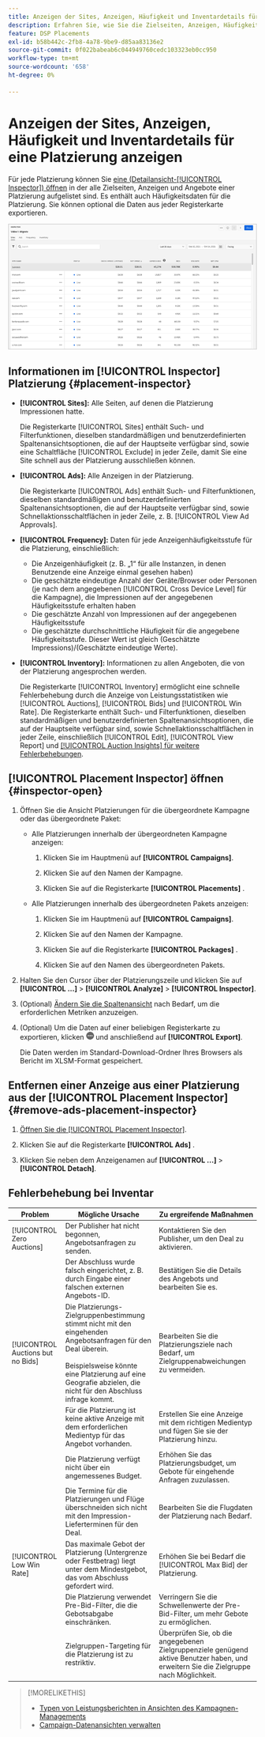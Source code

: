 ```yaml
---
title: Anzeigen der Sites, Anzeigen, Häufigkeit und Inventardetails für eine Platzierung anzeigen
description: Erfahren Sie, wie Sie die Zielseiten, Anzeigen, Häufigkeit und Inventardaten für eine Platzierung anzeigen.
feature: DSP Placements
exl-id: b58b442c-2fb8-4a78-9be9-d85aa83136e2
source-git-commit: 0f022babeab6c044949760cedc103323eb0cc950
workflow-type: tm+mt
source-wordcount: '658'
ht-degree: 0%

---
```


# Anzeigen der Sites, Anzeigen, Häufigkeit und Inventardetails für eine Platzierung anzeigen

Für jede Platzierung können Sie [eine (Detailansicht-[!UICONTROL Inspector]) öffnen](placement-details-view.md) in der alle Zielseiten, Anzeigen und Angebote einer Platzierung aufgelistet sind. Es enthält auch Häufigkeitsdaten für die Platzierung. Sie können optional die Daten aus jeder Registerkarte exportieren.

![Placement Inspector](/help/dsp/assets/placement-inspector.png)

## Informationen im [!UICONTROL Inspector] Platzierung {#placement-inspector}

* **[!UICONTROL Sites]:** Alle Seiten, auf denen die Platzierung Impressionen hatte.

  Die Registerkarte [!UICONTROL Sites] enthält Such- und Filterfunktionen, dieselben standardmäßigen und benutzerdefinierten Spaltenansichtsoptionen, die auf der Hauptseite verfügbar sind, sowie eine Schaltfläche [!UICONTROL Exclude] in jeder Zeile, damit Sie eine Site schnell aus der Platzierung ausschließen können.

* **[!UICONTROL Ads]:** Alle Anzeigen in der Platzierung.

  Die Registerkarte [!UICONTROL Ads] enthält Such- und Filterfunktionen, dieselben standardmäßigen und benutzerdefinierten Spaltenansichtsoptionen, die auf der Hauptseite verfügbar sind, sowie Schnellaktionsschaltflächen in jeder Zeile, z. B. [!UICONTROL View Ad Approvals].

* **[!UICONTROL Frequency]:** Daten für jede Anzeigenhäufigkeitsstufe für die Platzierung, einschließlich:
   * Die Anzeigenhäufigkeit (z. B. „1“ für alle Instanzen, in denen Benutzende eine Anzeige einmal gesehen haben)
   * Die geschätzte eindeutige Anzahl der Geräte/Browser oder Personen (je nach dem angegebenen [!UICONTROL Cross Device Level] für die Kampagne), die Impressionen auf der angegebenen Häufigkeitsstufe erhalten haben
   * Die geschätzte Anzahl von Impressionen auf der angegebenen Häufigkeitsstufe
   * Die geschätzte durchschnittliche Häufigkeit für die angegebene Häufigkeitsstufe. Dieser Wert ist gleich (Geschätzte Impressions)/(Geschätzte eindeutige Werte).

* **[!UICONTROL Inventory]:** Informationen zu allen Angeboten, die von der Platzierung angesprochen werden.

  Die Registerkarte [!UICONTROL Inventory] ermöglicht eine schnelle Fehlerbehebung durch die Anzeige von Leistungsstatistiken wie [!UICONTROL Auctions], [!UICONTROL Bids] und [!UICONTROL Win Rate]. Die Registerkarte enthält Such- und Filterfunktionen, dieselben standardmäßigen und benutzerdefinierten Spaltenansichtsoptionen, die auf der Hauptseite verfügbar sind, sowie Schnellaktionsschaltflächen in jeder Zeile, einschließlich [!UICONTROL Edit], [!UICONTROL View Report] und [[!UICONTROL Auction Insights] für weitere Fehlerbehebungen](/help/dsp/inventory/private-deal-auction-insights.md).

## [!UICONTROL Placement Inspector] öffnen {#inspector-open}

1. Öffnen Sie die Ansicht Platzierungen für die übergeordnete Kampagne oder das übergeordnete Paket:

   * Alle Platzierungen innerhalb der übergeordneten Kampagne anzeigen:

      1. Klicken Sie im Hauptmenü auf **[!UICONTROL Campaigns]**.

      1. Klicken Sie auf den Namen der Kampagne.

      1. Klicken Sie auf die Registerkarte **[!UICONTROL Placements]** .

   * Alle Platzierungen innerhalb des übergeordneten Pakets anzeigen:

      1. Klicken Sie im Hauptmenü auf **[!UICONTROL Campaigns]**.

      1. Klicken Sie auf den Namen der Kampagne.

      1. Klicken Sie auf die Registerkarte **[!UICONTROL Packages]** .

      1. Klicken Sie auf den Namen des übergeordneten Pakets.

1. Halten Sie den Cursor über der Platzierungszeile und klicken Sie auf **[!UICONTROL ...]** > **[!UICONTROL Analyze]** > **[!UICONTROL Inspector]**.

1. (Optional) [Ändern Sie die Spaltenansicht](campaign-data-views-manage.md#column-view-change) nach Bedarf, um die erforderlichen Metriken anzuzeigen.

1. (Optional) Um die Daten auf einer beliebigen Registerkarte zu exportieren, klicken ![ oben rechts auf Mehr](/help/search-social-commerce/assets/more.png "Mehr") und anschließend auf **[!UICONTROL Export]**.

   Die Daten werden im Standard-Download-Ordner Ihres Browsers als Bericht im XLSM-Format gespeichert.

## Entfernen einer Anzeige aus einer Platzierung aus der [!UICONTROL Placement Inspector] {#remove-ads-placement-inspector}

1. [Öffnen Sie die [!UICONTROL Placement Inspector]](#inspector-open).

1. Klicken Sie auf die Registerkarte **[!UICONTROL Ads]** .

1. Klicken Sie neben dem Anzeigenamen auf **[!UICONTROL ...]** > **[!UICONTROL Detach]**.

## Fehlerbehebung bei Inventar

| Problem | Mögliche Ursache | Zu ergreifende Maßnahmen |
| -----------| ---------- | ---------- |
| [!UICONTROL Zero Auctions] | Der Publisher hat nicht begonnen, Angebotsanfragen zu senden. | Kontaktieren Sie den Publisher, um den Deal zu aktivieren. |
| | Der Abschluss wurde falsch eingerichtet, z. B. durch Eingabe einer falschen externen Angebots-ID. | Bestätigen Sie die Details des Angebots und bearbeiten Sie es. |
| [!UICONTROL Auctions but no Bids] | Die Platzierungs-Zielgruppenbestimmung stimmt nicht mit den eingehenden Angebotsanfragen für den Deal überein. <br><br> Beispielsweise könnte eine Platzierung auf eine Geografie abzielen, die nicht für den Abschluss infrage kommt. | Bearbeiten Sie die Platzierungsziele nach Bedarf, um Zielgruppenabweichungen zu vermeiden. |
| | Für die Platzierung ist keine aktive Anzeige mit dem erforderlichen Medientyp für das Angebot vorhanden. | Erstellen Sie eine Anzeige mit dem richtigen Medientyp und fügen Sie sie der Platzierung hinzu. |
| | Die Platzierung verfügt nicht über ein angemessenes Budget. | Erhöhen Sie das Platzierungsbudget, um Gebote für eingehende Anfragen zuzulassen. |
| | Die Termine für die Platzierungen und Flüge überschneiden sich nicht mit den Impression-Lieferterminen für den Deal. | Bearbeiten Sie die Flugdaten der Platzierung nach Bedarf. |
| [!UICONTROL Low Win Rate] | Das maximale Gebot der Platzierung (Untergrenze oder Festbetrag) liegt unter dem Mindestgebot, das vom Abschluss gefordert wird. | Erhöhen Sie bei Bedarf die [!UICONTROL Max Bid] der Platzierung. |
| | Die Platzierung verwendet Pre-Bid-Filter, die die Gebotsabgabe einschränken. | Verringern Sie die Schwellenwerte der Pre-Bid-Filter, um mehr Gebote zu ermöglichen. |
| | Zielgruppen-Targeting für die Platzierung ist zu restriktiv. | Überprüfen Sie, ob die angegebenen Zielgruppenziele genügend aktive Benutzer haben, und erweitern Sie die Zielgruppe nach Möglichkeit. |

>[!MORELIKETHIS]
>
>* [Typen von Leistungsberichten in Ansichten des Kampagnen-Managements](campaign-reports-about.md)
>* [Campaign-Datenansichten verwalten](campaign-data-views-manage.md)
